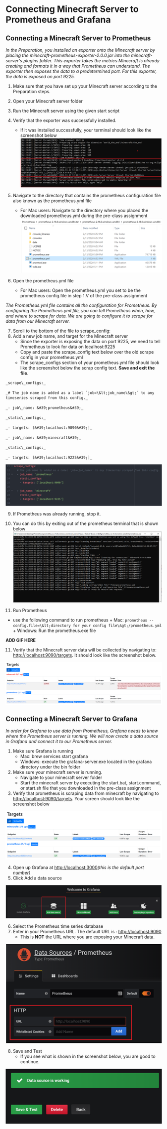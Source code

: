 # Connecting Minecraft Server to Prometheus and Grafana

## Connecting a Minecraft Server to Prometheus
_In the Preparation, you installed an exporter onto the Minecraft server by placing the minecraft-prometheus-exporter-2.0.0.jar into the minecraft-server&#39;s plugins folder. This exporter takes the metrics Minecraft is already creating and formats it in a way that Prometheus can understand. The exporter then exposes the data to a predetermined port. For this exporter, the data is exposed on port 9225._

1. Make sure that you have set up your Minecraft server according to the Preparation steps.
2. Open your Minecraft server folder
3. Run the Minecraft server using the given start script
4. Verify that the exporter was successfully installed.
      + If it was installed successfully, your terminal should look like the screenshot below
![](https://github.com/jasonxris/Application-Monitoring-with-Prometheus-and-Grafana-Tutorial/blob/master/Student%20Files/Screenshots/Tutorial%20Screenshots/Tutorial-SCreenshot1.PNG)

5. Navigate to the directory that contains the prometheus configuration file also known as the prometheus.yml file
      + For Mac users: Navigate to the directory where you placed the downloaded prometheus.yml during the pre-class assignment
![](https://github.com/jasonxris/Application-Monitoring-with-Prometheus-and-Grafana-Tutorial/blob/master/Student%20Files/Screenshots/Tutorial%20Screenshots/TutorialScreenshot2.PNG)

6. Open the prometheus.yml file
      + For Mac users: Open the prometheus.yml you set to be the prometheus config.file in step 1.V of the pre-class assignment

_The Prometheus.yml file contains all the configuration for Prometheus. By configuring the Prometheus.yml file, you can tell Prometheus when, how, and where to scrape for data. We are going to configure it to scrape for data from our Minecraft server._

7. Scroll to the bottom of the file to scrape\_config:
8. Add a new job name, and target for the Minecraft server
      + Since the exporter is exposing the data on port 9225, we need to tell Prometheus to look for data on localhost:9225
      + Copy and paste the scrape\_config text below over the old scrape config in your prometheus.yml
      + The scrape\_configs section of your prometheus.yml file should look like the screenshot below the scrap config text. **Save and exit the file**.

```
_scrape\_configs:_

_# The job name is added as a label `job=\&lt;job_name\&gt;` to any timeseries scraped from this config._

_- job\_name: &#39;prometheus&#39;_

_static\_configs:_

_- targets: [&#39;localhost:9090&#39;]_

_- job\_name: &#39;minecraft&#39;_

_static\_configs:_

_- targets: [&#39;localhost:9225&#39;]_
```


![](https://github.com/jasonxris/Application-Monitoring-with-Prometheus-and-Grafana-Tutorial/blob/master/Student%20Files/Screenshots/Tutorial%20Screenshots/TScreenshot3.PNG)

9. If Prometheus was already running, stop it.
  1. You can do this by exiting out of the prometheus terminal that is shown below 
  ![](https://github.com/jasonxris/Application-Monitoring-with-Prometheus-and-Grafana-Tutorial/blob/master/Student%20Files/Screenshots/Tutorial%20Screenshots/TScreenshot4.PNG)

10. Run Prometheus
+ use the following command to run prometheus
      + Mac: `prometheus --config.file=\&lt;directory for your config file\&gt;/prometheus.yml`
      + Windows: Run the prometheus.exe file

**ADD GIF HERE**

11. Verify that the Minecraft server data will be collected by navigating to: [http://localhost:9090/targets](http://localhost:9090/targets). It should look like the screenshot below.

![](https://github.com/jasonxris/Application-Monitoring-with-Prometheus-and-Grafana-Tutorial/blob/master/Student%20Files/Screenshots/Tutorial%20Screenshots/TScreenshot5.PNG)

## Connecting a Minecraft Server to Grafana

_In order for Grafana to use data from Prometheus, Grafana needs to know where the Prometheus server is running. We will now create a data source in Grafana and connect it to our Prometheus server._

1. Make sure Grafana is running
      + Mac: brew services start grafana
      + Windows: execute the grafana-server.exe located in the grafana directory under the bin folder
2. Make sure your minecraft server is running.
      + Navigate to your minecraft server folder
      + Start the minecraft server by executing the start.bat, start.command, or start.sh file that you downloaded in the pre-class assignment
3. Verify that prometheus is scraping data from minecraft by navigating to [http://localhost:9090/targets](http://localhost:9090/targets). Your screen should look like the screenshot below

![](https://github.com/jasonxris/Application-Monitoring-with-Prometheus-and-Grafana-Tutorial/blob/master/Student%20Files/Screenshots/Tutorial%20Screenshots/TScreenshot6.PNG)

4. Open up Grafana at [http://localhost:3000](http://localhost:3000/)_(this is the default port number)_
5. Click Add a data source

![](https://github.com/jasonxris/Application-Monitoring-with-Prometheus-and-Grafana-Tutorial/blob/master/Student%20Files/Screenshots/Tutorial%20Screenshots/TScreenshot7.PNG)

6. Select the Prometheus time series database
7. Enter in your Prometheus URL. The default URL is : [http://localhost:9090](http://localhost:9090/)
      + This is **NOT** the URL where you are exposing your Minecraft data.

![](https://github.com/jasonxris/Application-Monitoring-with-Prometheus-and-Grafana-Tutorial/blob/master/Student%20Files/Screenshots/Tutorial%20Screenshots/TScreenshot8.PNG)

8. Save and Test
      + If you see what is shown in the screenshot below, you are good to continue.

![](https://github.com/jasonxris/Application-Monitoring-with-Prometheus-and-Grafana-Tutorial/blob/master/Student%20Files/Screenshots/Tutorial%20Screenshots/TScreenshot9.PNG)
